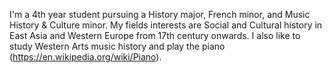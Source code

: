 I'm a 4th year student pursuing a History major, French minor, and Music History & Culture minor. My fields interests are Social and Cultural history in East Asia and Western Europe from 17th century onwards. I also like to study Western Arts music history and play the piano (https://en.wikipedia.org/wiki/Piano).
